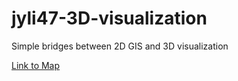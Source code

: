 # jyli47-3D-visualization
Simple bridges between 2D GIS and 3D visualization

[Link to Map](https://jyli47.github.io/jyli47-3D-visualization/2Dand3D/index.html)

